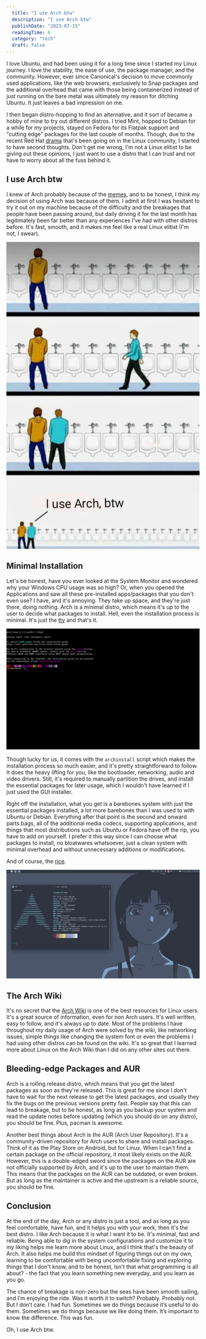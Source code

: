 ```yaml
---
  title: "I use Arch btw"
  description: "I use Arch btw"
  publishDate: "2023-07-15"
  readingTime: 6
  category: "tech"
  draft: false
---
```


I love Ubuntu, and had been using it for a long time since I started my Linux journey. I love the stability, the ease of use, the package manager, and the community. However, ever since Canonical's decision to move commonly used applications, like the web browsers, exclusively to Snap packages and the additional overhead that came with those being containerized instead of just running on the bare metal was ultimately my reason for ditching Ubuntu. It just leaves a bad impression on me.

I then began distro-hopping to find an alternative, and it sort of became a hobby of mine to try out different distros. I tried Mint, hopped to Debian for a while for my projects, stayed on Fedora for its Flatpak support and "cutting edge" packages for the last couple of months. Though, due to the recent Red Hat [drama](https://www.youtube.com/watch?v=kF5pyVUQBH8) that's been going on in the Linux community, I started to have second thoughts. Don't get me wrong, I'm not a Linux elitist to be giving out these opinions, I just want to use a distro that I can trust and not have to worry about all the fuss behind it.

## I use Arch btw

I knew of Arch probably because of the [memes](https://www.youtube.com/watch?v=Drd5qA4bsaM), and to be honest, I think my decision of using Arch was because of them. I admit at first I was hesitant to try it out on my machine because of the difficulty and the breakages that people have been passing around, but daily driving it for the last month has legitimately been far better than any experiences I’ve had with other distros before. It's fast, smooth, and it makes me feel like a real Linux elitist (I'm not, I swear).

![meme](../../assets/i-use-arch.jpg)

## Minimal Installation

Let's be honest, have you ever looked at the System Monitor and wondered why your Windows CPU usage was so high? Or, when you opened the Applications and saw all these pre-installed apps/packages that you don't even use? I have, and it's annoying. They take up space, and they're just there, doing nothing. Arch is a minimal distro, which means it's up to the user to decide what packages to install. Hell, even the installation process is minimal. It's just the [tty](https://en.wikipedia.org/wiki/Tty_(Unix)) and that's it.

![install](../../assets/arch-install.png)

Though lucky for us, it comes with the `archinstall` script which makes the installation process so much easier, and it's pretty straightforward to follow. It does the heavy lifting for you, like the bootloader, networking, audio and video drivers. Still, it's required to manually partition the drives, and install the essential packages for later usage, which I wouldn't have learned if I just used the GUI installer.

Right off the installation, what you get is a barebones system with just the essential packages installed, a lot more barebones than I was used to with Ubuntu or Debian. Everything after that point is the second and onward parts bags, all of the additional media codecs, supporting applications, and things that most distributions such as Ubuntu or Fedora have off the rip, you have to add on yourself. I prefer it this way since I can choose what packages to install, no bloatwares whatsoever, just a clean system with minimal overhead and without unnecessary additions or modifications.

And of course, the [rice](https://www.reddit.com/r/unixporn/wiki/themeing/dictionary/#wiki_rice).

![rice](../../assets/arch.png)

## The Arch Wiki

It's no secret that the [Arch Wiki](https://wiki.archlinux.org/) is one of the best resources for Linux users. It's a great source of information, even for non Arch users. It's well written, easy to follow, and it's always up to date. Most of the problems I have throughout my daily usage of Arch were solved by the wiki, like networking issues, simple things like changing the system font or even the problems I had using other distros can be found on the wiki. It's so great that I learned more about Linux on the Arch Wiki than I did on any other sites out there.

## Bleeding-edge Packages and AUR

Arch is a rolling release distro, which means that you get the latest packages as soon as they're released. This is great for me since I don't have to wait for the next release to get the latest packages, and usually they fix the bugs on the previous versions pretty fast. People say that this can lead to breakage, but to be honest, as long as you backup your system and read the update notes before updating (which you should do on any distro), you should be fine. Plus, pacman is awesome.

Another best things about Arch is the AUR (Arch User Repository). It's a community-driven repository for Arch users to share and install packages. Think of it as the Play Store on Android, but for Linux. When I can't find a certain package on the official repository, it most likely exists on the AUR. However, this is a double-edged sword since the packages on the AUR are not officially supported by Arch, and it's up to the user to maintain them. This means that the packages on the AUR can be outdated, or even broken. But as long as the maintainer is active and the upstream is a reliable source, you should be fine.

## Conclusion

At the end of the day, Arch or any distro is just a tool, and as long as you feel comfortable, have fun, and it helps you with your work, then it's the best distro. I like Arch because it is what I want it to be. It's minimal, fast and reliable. Being able to dig in the system configurations and customize it to my liking helps me learn more about Linux, and I think that's the beauty of Arch. It also helps me build this mindset of figuring things out on my own, learning to be comfortable with being uncomfortable fixing and exploring things that I don't know, and to be honest, isn't that what programming is all about? - the fact that you learn something new everyday, and you learn as you go.

The chance of breakage is non-zero but the seas have been smooth sailing, and I'm enjoying the ride. Was it worth it to switch? Probably. Probably not. But I don’t care. I had fun. Sometimes we do things because it’s useful to do them. Sometimes we do things because we like doing them. It’s important to know the difference. This was fun.

Oh, I use Arch btw.
